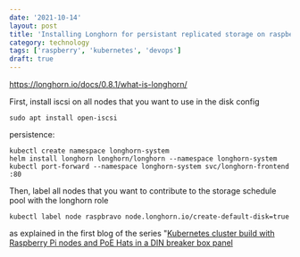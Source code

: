 ```yaml
---
date: '2021-10-14'
layout: post
title: 'Installing Longhorn for persistant replicated storage on raspberry pi kubernetes cluster'
category: technology
tags: ['raspberry', 'kubernetes', 'devops']
draft: true
---
```


https://longhorn.io/docs/0.8.1/what-is-longhorn/

First, install iscsi on all nodes that you want to use in the disk config

```
sudo apt install open-iscsi
```

persistence:

```
kubectl create namespace longhorn-system
helm install longhorn longhorn/longhorn --namespace longhorn-system
kubectl port-forward --namespace longhorn-system svc/longhorn-frontend :80
```

Then, label all nodes that you want to contribute to the storage schedule pool with the longhorn role

```
kubectl label node raspbravo node.longhorn.io/create-default-disk=true
```

as explained in the first blog of the series "[Kubernetes cluster build with Raspberry Pi nodes and PoE Hats in a DIN breaker box panel](kubernetes-cluster-build-with-raspberry-pi-and-poe-hats)

